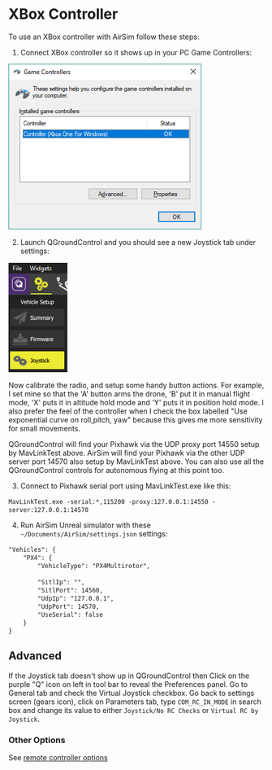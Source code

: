 # XBox Controller

To use an XBox controller with AirSim follow these steps:

1. Connect XBox controller so it shows up in your PC Game Controllers:

![Gamecontrollers](images/game_controllers.png)

2. Launch QGroundControl and you should see a new Joystick tab under settings:

![Gamecontrollers](images/qgc_joystick.png)

Now calibrate the radio, and setup some handy button actions.  For example, I set mine so that 
the 'A' button arms the drone, 'B' put it in manual flight mode, 'X' puts it in altitude hold mode
and 'Y' puts it in position hold mode.  I also prefer the feel of the controller when I check the
box labelled "Use exponential curve on roll,pitch, yaw" because this gives me more sensitivity for
small movements.

QGroundControl will find your Pixhawk via the UDP proxy port 14550 setup by MavLinkTest above.
AirSim will find your Pixhawk via the other UDP server port 14570 also setup by MavLinkTest above.
You can also use all the QGroundControl controls for autonomous flying at this point too.


3. Connect to Pixhawk serial port using MavLinkTest.exe like this:
```
MavLinkTest.exe -serial:*,115200 -proxy:127.0.0.1:14550 -server:127.0.0.1:14570
```

4. Run AirSim Unreal simulator with these `~/Documents/AirSim/settings.json` settings:
```
"Vehicles": {
    "PX4": {
        "VehicleType": "PX4Multirotor",

        "SitlIp": "",
        "SitlPort": 14560,
        "UdpIp": "127.0.0.1",
        "UdpPort": 14570,
        "UseSerial": false
    }
}
```

## Advanced

If the Joystick tab doesn't show up in QGroundControl then Click on the purple "Q" icon on left in tool bar to reveal the Preferences panel.
Go to General tab and check the Virtual Joystick checkbox.  Go back to settings screen (gears icon), click on Parameters tab,
type `COM_RC_IN_MODE` in search box and change its value to either `Joystick/No RC Checks` or `Virtual RC by Joystick`.

### Other Options

See [remote controller options](remote_control.md)